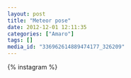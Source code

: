 ```yaml
---
layout: post
title: "Meteor pose"
date: 2012-12-01 12:11:35
categories: ["Amaro"]
tags: []
media_id: "336962614889474177_326209"
---
```


{% instagram %}
